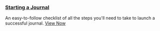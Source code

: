 
### [Starting a Journal](#)

An easy-to-follow checklist of all the steps you'll need to take to launch a successful journal. [View Now](#)
